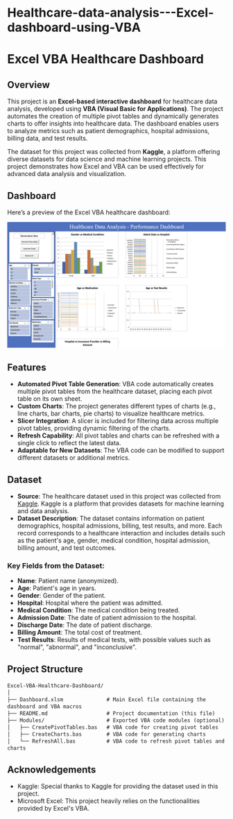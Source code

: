 # Healthcare-data-analysis---Excel-dashboard-using-VBA
# Excel VBA Healthcare Dashboard

## Overview

This project is an **Excel-based interactive dashboard** for healthcare data analysis, developed using **VBA (Visual Basic for Applications)**. The project automates the creation of multiple pivot tables and dynamically generates charts to offer insights into healthcare data. The dashboard enables users to analyze metrics such as patient demographics, hospital admissions, billing data, and test results.

The dataset for this project was collected from **Kaggle**, a platform offering diverse datasets for data science and machine learning projects. This project demonstrates how Excel and VBA can be used effectively for advanced data analysis and visualization.

## Dashboard 

Here’s a preview of the Excel VBA healthcare dashboard:

![Dashboard Screenshot](dashboard.png)

## Features

- **Automated Pivot Table Generation**: VBA code automatically creates multiple pivot tables from the healthcare dataset, placing each pivot table on its own sheet.
- **Custom Charts**: The project generates different types of charts (e.g., line charts, bar charts, pie charts) to visualize healthcare metrics.
- **Slicer Integration**: A slicer is included for filtering data across multiple pivot tables, providing dynamic filtering of the charts.
- **Refresh Capability**: All pivot tables and charts can be refreshed with a single click to reflect the latest data.
- **Adaptable for New Datasets**: The VBA code can be modified to support different datasets or additional metrics.

## Dataset

- **Source**: The healthcare dataset used in this project was collected from [Kaggle](https://www.kaggle.com/). Kaggle is a platform that provides datasets for machine learning and data analysis.
- **Dataset Description**: The dataset contains information on patient demographics, hospital admissions, billing, test results, and more. Each record corresponds to a healthcare interaction and includes details such as the patient's age, gender, medical condition, hospital admission, billing amount, and test outcomes.

### Key Fields from the Dataset:
- **Name**: Patient name (anonymized).
- **Age**: Patient's age in years.
- **Gender**: Gender of the patient.
- **Hospital**: Hospital where the patient was admitted.
- **Medical Condition**: The medical condition being treated.
- **Admission Date**: The date of patient admission to the hospital.
- **Discharge Date**: The date of patient discharge.
- **Billing Amount**: The total cost of treatment.
- **Test Results**: Results of medical tests, with possible values such as "normal", "abnormal", and "inconclusive".

## Project Structure

```plaintext
Excel-VBA-Healthcare-Dashboard/
│
├── Dashboard.xlsm              # Main Excel file containing the dashboard and VBA macros
├── README.md                   # Project documentation (this file)
├── Modules/                    # Exported VBA code modules (optional)
│   ├── CreatePivotTables.bas   # VBA code for creating pivot tables
│   ├── CreateCharts.bas        # VBA code for generating charts
│   └── RefreshAll.bas          # VBA code to refresh pivot tables and charts
```
## Acknowledgements
- Kaggle: Special thanks to Kaggle for providing the dataset used in this project.
- Microsoft Excel: This project heavily relies on the functionalities provided by Excel's VBA.
